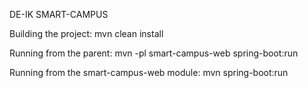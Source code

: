 DE-IK SMART-CAMPUS

Building the project:
mvn clean install

Running from the parent:
mvn -pl smart-campus-web spring-boot:run

Running from the smart-campus-web module:
mvn spring-boot:run

